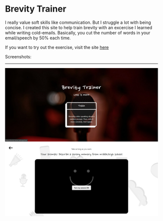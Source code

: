 # Brevity Trainer

I really value soft skills like communication. But I struggle a lot with being concise. I created this site to help train brevity with an excercise I learned while writing cold-emails. Basically, you cut the number of words in your email/speech by 50% each time. 

If you want to try out the exercise, visit the site [here](https://brevity-trainer.web.app)

Screenshots:

-------------------------------
![Landing Page](./Preview.jpg)
![Exercise Page](./Preview2.jpg)
